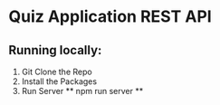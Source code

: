 # Quiz Application REST API

## Running locally:
 1. Git Clone the Repo
 2. Install the Packages
 3. Run Server
    ** npm run server **